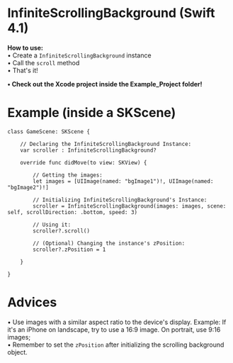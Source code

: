 # InfiniteScrollingBackground (Swift 4.1)
**How to use:** <br />
• Create a `InfiniteScrollingBackground` instance <br />
• Call the `scroll` method <br />
• That's it! <br />

**• Check out the Xcode project inside the Example_Project folder!**<br />

# Example (inside a SKScene)
```
class GameScene: SKScene {
    
    // Declaring the InfiniteScrollingBackground Instance:
    var scroller : InfiniteScrollingBackground?
    
    override func didMove(to view: SKView) {
        
        // Getting the images:
        let images = [UIImage(named: "bgImage1")!, UIImage(named: "bgImage2")!]
        
        // Initializing InfiniteScrollingBackground's Instance:
        scroller = InfiniteScrollingBackground(images: images, scene: self, scrollDirection: .bottom, speed: 3)
        
        // Using it:
        scroller?.scroll()
        
        // (Optional) Changing the instance's zPosition:
        scroller?.zPosition = 1
        
    }
    
}
```

# Advices
• Use images with a similar aspect ratio to the device's display. Example: If it's an iPhone on landscape, try to use a 16:9 image. On portrait, use 9:16 images; <br />
• Remember to set the `zPosition` after initializing the scrolling background object.
